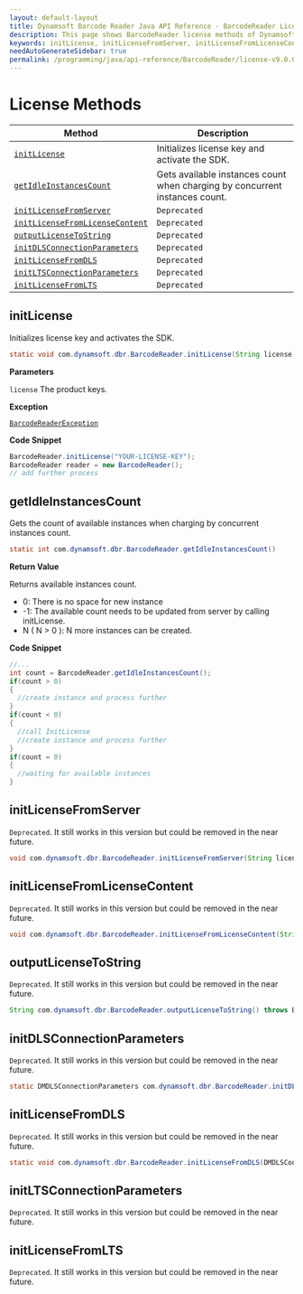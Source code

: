 ```yaml
---
layout: default-layout
title: Dynamsoft Barcode Reader Java API Reference - BarcodeReader License Methods
description: This page shows BarcodeReader license methods of Dynamsoft Barcode Reader for Java SDK API Reference.
keywords: initLicense, initLicenseFromServer, initLicenseFromLicenseContent, outputLicenseToString, license methods, BarcodeReader, api reference, java
needAutoGenerateSidebar: true
permalink: /programming/java/api-reference/BarcodeReader/license-v9.0.0.html
---
```



# License Methods

  | Method               | Description |
  |----------------------|-------------|
  | [`initLicense`](#initlicense) | Initializes license key and activate the SDK. |
  | [`getIdleInstancesCount`](#getidleinstancescount) | Gets available instances count when charging by concurrent instances count. |
  | [`initLicenseFromServer`](#initlicensefromserver) | `Deprecated` |
  | [`initLicenseFromLicenseContent`](#initlicensefromlicensecontent) | `Deprecated` |
  | [`outputLicenseToString`](#outputlicensetostring) | `Deprecated` |
  | [`initDLSConnectionParameters`](#initdlsconnectionparameters) | `Deprecated` |
  | [`initLicenseFromDLS`](#initlicensefromdls) | `Deprecated` |
  | [`initLTSConnectionParameters`](#initltsconnectionparameters) | `Deprecated` |
  | [`initLicenseFromLTS`](#initlicensefromlts) | `Deprecated` |


## initLicense

Initializes license key and activates the SDK.

```java
static void com.dynamsoft.dbr.BarcodeReader.initLicense(String license) throws BarcodeReaderException
```   
   
**Parameters**  

`license` The product keys.

**Exception**  

[`BarcodeReaderException`](../class/BarcodeReaderException.md)

**Code Snippet**  

```java
BarcodeReader.initLicense("YOUR-LICENSE-KEY");
BarcodeReader reader = new BarcodeReader();
// add further process
```


## getIdleInstancesCount

Gets the count of available instances when charging by concurrent instances count.

```java
static int com.dynamsoft.dbr.BarcodeReader.getIdleInstancesCount()
```   

**Return Value**  

Returns available instances count.    
- 0: There is no space for new instance  
- -1: The available count needs to be updated from server by calling initLicense.
- N ( N > 0 ): N more instances can be created.

**Code Snippet**  

```java
//...
int count = BarcodeReader.getIdleInstancesCount();
if(count > 0)
{
  //create instance and process further
}
if(count < 0)
{
  //call InitLicense
  //create instance and process further
}
if(count = 0)
{
  //waiting for available instances 
}
```

## initLicenseFromServer

`Deprecated`. It still works in this version but could be removed in the near future.

```java
void com.dynamsoft.dbr.BarcodeReader.initLicenseFromServer(String licenseServer, String licenseKey)	throws BarcodeReaderException
```   
   

## initLicenseFromLicenseContent

`Deprecated`. It still works in this version but could be removed in the near future.

```java
void com.dynamsoft.dbr.BarcodeReader.initLicenseFromLicenseContent(String licenseKey, String licenseContent) throws BarcodeReaderException
```   


## outputLicenseToString

`Deprecated`. It still works in this version but could be removed in the near future.

```java
String com.dynamsoft.dbr.BarcodeReader.outputLicenseToString() throws BarcodeReaderException
```   


## initDLSConnectionParameters

`Deprecated`. It still works in this version but could be removed in the near future.

```java
static DMDLSConnectionParameters com.dynamsoft.dbr.BarcodeReader.initDLSConnectionParameters() throws BarcodeReaderException
```

## initLicenseFromDLS

`Deprecated`. It still works in this version but could be removed in the near future.

```java
static void com.dynamsoft.dbr.BarcodeReader.initLicenseFromDLS(DMDLSConnectionParameters dlsInfo) throws BarcodeReaderException
```


## initLTSConnectionParameters
`Deprecated`. It still works in this version but could be removed in the near future.
## initLicenseFromLTS
`Deprecated`. It still works in this version but could be removed in the near future.
